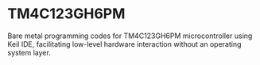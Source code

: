 # TM4C123GH6PM
Bare metal programming codes for TM4C123GH6PM microcontroller using Keil IDE, facilitating low-level hardware interaction without an operating system layer.

